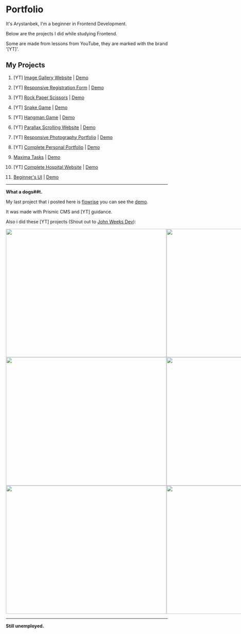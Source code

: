 # Portfolio
It's Arystanbek, I'm a beginner in Frontend Development.

Below are the projects I did while studying Frontend.

Some are made from lessons from YouTube, they are marked with the brand '[YT]'.

## My Projects
1. [YT] [Image Gallery Website](https://github.com/Cholicer/01_Image_Gallery_Website) | [Demo](https://cholicer.github.io/01_Image_Gallery_Website/)

2. [YT] [Responsive Registration Form](https://github.com/Cholicer/02_Responsive_Registration_Form) | [Demo](https://cholicer.github.io/02_Responsive_Registration_Form/)

3. [YT] [Rock Paper Scissors](https://github.com/Cholicer/03_Rock_Paper_Scissors) | [Demo](https://cholicer.github.io/03_Rock_Paper_Scissors/)

4. [YT] [Snake Game](https://github.com/Cholicer/04_Snake_Game) | [Demo](https://cholicer.github.io/04_Snake_Game/)

5. [YT] [Hangman Game](https://github.com/Cholicer/05_Hangman_Game) | [Demo](https://cholicer.github.io/05_Hangman_Game/)

6. [YT] [Parallax Scrolling Website](https://github.com/Cholicer/06_Parallax_Scrolling_Website) | [Demo](https://cholicer.github.io/06_Parallax_Scrolling_Website/)

7. [YT] [Responsive Photography Portfolio](https://github.com/Cholicer/07_Responsive_Photography_Portfolio) | [Demo](https://cholicer.github.io/07_Responsive_Photography_Portfolio/)

8. [YT] [Complete Personal Portfolio](https://github.com/Cholicer/08_Complete_Personal_Portfolio) | [Demo](https://cholicer.github.io/08_Complete_Personal_Portfolio/)

9. [Maxima Tasks](https://github.com/Cholicer/09_Maxima_Tasks) | [Demo](https://cholicer.github.io/09_Maxima_Tasks/)

10. [YT] [Complete Hospital Website](https://github.com/Cholicer/10_Complete_Hospital_Website) | [Demo](https://cholicer.github.io/10_Complete_Hospital_Website/)

11. [Beginner's UI](https://github.com/Cholicer/11_Beginners_UI) | [Demo](https://cholicer.github.io/11_Beginners_UI/)
    
---

**What a dogs##t.**

My last project that i posted here is [flowrise](https://github.com/Cholicer/flowrise-nuxt-arsy) you can see the [demo](https://flowrise-nuxt-arsy.vercel.app/). 

It was made with Prismic CMS and [YT] guidance.


Also i did these [YT] projects (Shout out to [John Weeks Dev](https://www.youtube.com/@johnweeksdev)):

<div style="display: grid; grid-template-columns: 1fr 1fr;">
<img src="https://github.com/Cholicer/Portfolio/assets/58261264/5e866687-d0e8-4ea6-85e3-1079cac65266" width="500" height="400">
<img src="https://github.com/Cholicer/Portfolio/assets/58261264/397bf97c-9866-48a0-baa1-8a3182c3ec1a" width="500" height="400">
<img src="https://github.com/Cholicer/Portfolio/assets/58261264/2f5c5054-c009-4f2f-8b22-5cce10ec45fe" width="500" height="400">
<img src="https://github.com/Cholicer/Portfolio/assets/58261264/14bdf5b5-1ffb-4ab1-9339-548fee64d1f6" width="500" height="400">
<img src="https://github.com/Cholicer/Portfolio/assets/58261264/69209337-d92c-4025-b3c0-657e4d0f3c90" width="500" height="400">
<img src="https://github.com/Cholicer/Portfolio/assets/58261264/12b76bc2-21e2-4f10-9ca9-b8c4279eaeb6" width="500" height="400">
</div>

---

**Still unemployed.**
